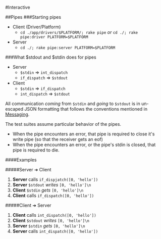 #Interactive

##Pipes
###Starting pipes
  * Client (Driver/Platform)
    * `cd ./app/drivers/$PLATFORM/; rake pipe` *or* `cd ./; rake pipe:driver PLATFORM=$PLATFORM`
  * Server
    * `cd ./; rake pipe:server PLATFORM=$PLATFORM`

###What $stdout and $stdin does for pipes

  * Server
  	- `$stdin` => `int_dispatch`
  	- `if_dispatch` => `$stdout`
  * Client
  	- `$stdin` => `if_dispatch`
  	- `int_dispatch` => `$stdout`
  
All communication *coming* from `$stdin` and *going* to `$stdout` is in un-escaped JSON formatting that follows the conventions mentioned in [Messaging](./messaging.md).

The test suites assume particular behavior of the pipes.
  * When the pipe encounters an error, that pipe is required to close it's write pipe (so that the receiver gets an eof)
  * When the pipe encounters an error, or the pipe's stdin is closed, that pipe is required to die.

####Examples

#####Server ➜ Client
 1. **Server** calls `if_dispjatch([0, 'hello'])`
 2. **Server** `$stdout` *writes* `[0, 'hello']\n`
 3. **Client** `$stdin` *gets* `[0, 'hello']\n`
 4. **Client** calls `if_dispatch([0, 'hello'])`

#####Client ➜ Server
 1. **Client** calls `int_dispatch([0, 'hello'])`
 2. **Client** `$stdout` *writes* `[0, 'hello']\n`
 3. **Server** `$stdin` *gets* `[0, 'hello']\n`
 4. **Server** calls `int_dispatch([0, 'hello'])`
